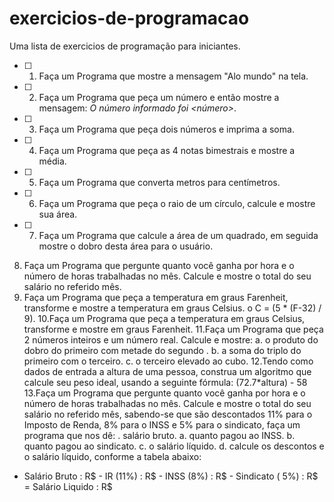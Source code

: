 # exercicios-de-programacao
Uma lista de exercicios de programação para iniciantes.

- [ ] 1. Faça um Programa que mostre a mensagem "Alo mundo" na tela.
- [ ] 2. Faça um Programa que peça um número e então mostre a mensagem: *O número informado foi <número>*.
- [ ] 3. Faça um Programa que peça dois números e imprima a soma.
- [ ] 4. Faça um Programa que peça as 4 notas bimestrais e mostre a média.
- [ ] 5. Faça um Programa que converta metros para centímetros.
- [ ] 6. Faça um Programa que peça o raio de um círculo, calcule e mostre
sua área.
- [ ] 7. Faça um Programa que calcule a área de um quadrado, em seguida
mostre o dobro desta área para o usuário.
8. Faça um Programa que pergunte quanto você ganha por hora e o
número de horas trabalhadas no mês. Calcule e mostre o total do seu
salário no referido mês.
9. Faça um Programa que peça a temperatura em graus Farenheit,
transforme e mostre a temperatura em graus Celsius.
o C = (5 * (F-32) / 9).
10.Faça um Programa que peça a temperatura em graus Celsius,
transforme e mostre em graus Farenheit.
11.Faça um Programa que peça 2 números inteiros e um número real.
Calcule e mostre:
a. o produto do dobro do primeiro com metade do segundo .
b. a soma do triplo do primeiro com o terceiro.
c. o terceiro elevado ao cubo.
12.Tendo como dados de entrada a altura de uma pessoa, construa um
algoritmo que calcule seu peso ideal, usando a seguinte fórmula:
(72.7*altura) - 58
13.Faça um Programa que pergunte quanto você ganha por hora e o
número de horas trabalhadas no mês. Calcule e mostre o total do seu
salário no referido mês, sabendo-se que são descontados 11% para o
Imposto de Renda, 8% para o INSS e 5% para o sindicato, faça um
programa que nos dê:
. salário bruto.
a. quanto pagou ao INSS.
b. quanto pagou ao sindicato.
c. o salário líquido.
d. calcule os descontos e o salário líquido, conforme a tabela
abaixo:
+ Salário Bruto : R$ - IR (11%) : R$ - INSS
(8%) : R$ - Sindicato ( 5%) : R$ = Salário
Liquido : R$
